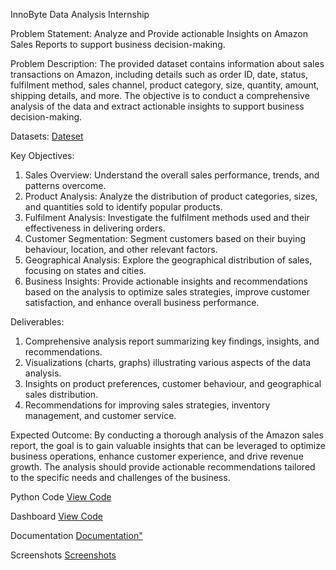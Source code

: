InnoByte Data Analysis Internship 

Problem Statement:
  	Analyze and Provide actionable Insights on Amazon Sales Reports to support business decision-making.
   
Problem Description:
The provided dataset contains information about sales transactions on Amazon, including details such as order ID, date, status, fulfilment method, sales channel, product category, size, quantity, amount, shipping details, and more. The objective is to conduct a comprehensive analysis of the data and extract actionable insights to support business decision-making.

Datasets: <a href="https://drive.google.com/file/d/1YrjYKtS1WHmINL6eafRsrDzrZaw2_WvX/view">Dateset</a>

Key Objectives:
1. Sales Overview: Understand the overall sales performance, trends, and patterns overcome.
2. Product Analysis: Analyze the distribution of product categories, sizes, and quantities sold to identify popular products.
3. Fulfilment Analysis: Investigate the fulfilment methods used and their effectiveness in delivering orders.
4. Customer Segmentation: Segment customers based on their buying behaviour, location, and other relevant factors.
5. Geographical Analysis: Explore the geographical distribution of sales, focusing on states and cities.
6. Business Insights: Provide actionable insights and recommendations based on the analysis to optimize sales strategies, improve customer satisfaction, and enhance overall business performance.
   
Deliverables:
1. Comprehensive analysis report summarizing key findings, insights, and recommendations.
2. Visualizations (charts, graphs) illustrating various aspects of the data analysis.
3. Insights on product preferences, customer behaviour, and geographical sales distribution.
4. Recommendations for improving sales strategies, inventory management, and customer service.

Expected Outcome:
By conducting a thorough analysis of the Amazon sales report, the goal is to gain valuable insights that can be leveraged to optimize business operations, enhance customer experience, and drive revenue growth. The analysis should provide actionable recommendations tailored to the specific needs and challenges of the business.

Python Code <a href = "https://github.com/Kayathribaskaran/KayathribaskaranInnoByte-Data-Analysis-Internship/blob/main/Amazon%20Sales%20Report%20.ipynb">View Code</a>

Dashboard <a href ="https://github.com/Kayathribaskaran/KayathribaskaranInnoByte-Data-Analysis-Internship/blob/main/Amazon%20Sales%20Report%20.pbix">View Code</a>

Documentation <a href ="https://github.com/Kayathribaskaran/KayathribaskaranInnoByte-Data-Analysis-Internship/blob/main/InnoByte%20Data%20Analysis%20Internship.docx">Documentation"</a>

Screenshots <a href = "https://github.com/Kayathribaskaran/KayathribaskaranInnoByte-Data-Analysis-Internship/blob/main/Screenshorts.zip">Screenshots</a>


